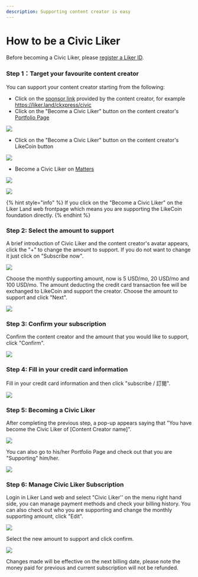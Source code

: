 ```yaml
---
description: Supporting content creator is easy
---
```


# How to be a Civic Liker

Before becoming a Civic Liker, please [register a Liker ID](https://docs.like.co/user-guide/liker-id/register).

### Step 1：Target your favourite content creator

You can support your content creator starting from the following:

* Click on the [sponsor link](https://docs.like.co/user-guide/creator/sponsor-link) provided by the content creator, for example  [https://liker.land/ckxpress/civic ](https://liker.land/ckxpress/civic%20)
* Click on the "Become a Civic Liker" button on the content creator's   [Portfolio Page](https://docs.like.co/user-guide/creator/portfolio-page)

![](../../.gitbook/assets/register-civic-liker-1-en.png)

* Click on the "Become a Civic Liker" button on the content creator's LikeCoin button

![](../../.gitbook/assets/register-civic-liker-2.png)

* Become a Civic Liker on [Matters](https://matters.news/)

![](../../.gitbook/assets/register-civic-liker-10.png)

![](../../.gitbook/assets/register-civic-liker-11.png)

{% hint style="info" %}
If you click on the "Become a Civic Liker" on the Liker Land web frontpage which means you are supporting the LikeCoin foundation directly.
{% endhint %}

### Step 2: Select the amount to support

A brief introduction of Civic Liker and the content creator's avatar appears, click the "+" to change the amount to support. If you do not want to change it just click on "Subscribe now".

![](../../.gitbook/assets/register-civic-liker-3-en.png)

Choose the monthly supporting amount, now is 5 USD/mo, 20 USD/mo and 100 USD/mo. The amount deducting the credit card transaction fee will be exchanged to LikeCoin and support the creator. Choose the amount to support and click "Next".

![](../../.gitbook/assets/register-civic-liker-4-en.png)

### Step 3: Confirm your subscription

Confirm the content creator and the amount that you would like to support, click "Confirm".

![](../../.gitbook/assets/register-civic-liker-5-en.png)

### Step 4:  Fill in your credit card information

Fill in your credit card information and then click "subscribe / 訂閱".

![](../../.gitbook/assets/register-civic-liker-6.png)

### Step 5: Becoming a Civic Liker

After completing the previous step, a pop-up appears saying that "You have become the Civic Liker of \[Content Creator name\]".

![](../../.gitbook/assets/register-civic-liker-6point5-en.png)

You can also go to his/her Portfolio Page and check out that you are "Supporting" him/her.

![](../../.gitbook/assets/register-civic-liker-7-en.png)

### Step 6:  Manage Civic Liker Subscription

Login in Liker Land web and select "Civic Liker'' on the menu right hand side, you can manage payment methods and check your billing history. You can also check out who you are supporting and change the monthly supporting amount, click "Edit".

![](../../.gitbook/assets/register-civic-liker-8-en.png)

Select the new amount to support and click confirm.

![](../../.gitbook/assets/register-civic-liker-9-en.png)

Changes made will be effective on the next billing date, please note the money paid for previous and current subscription will not be refunded.

